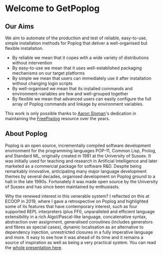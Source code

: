 # Welcome to GetPoplog

## Our Aims

We aim to automate of the production and test of reliable, easy-to-use, simple installation methods for Poplog that deliver a well-organised but flexible installation.
- By reliable we mean that it copes with a wide variety of distributions without intervention
- By easy-to-use we mean that it uses well-established packaging mechanisms on our target platforms
- By simple we mean that users can immediately use it after installation without changing login scripts
- By well-organised we mean that its installed commands and environment-variables are few and well-grouped together
- By flexible we mean that advanced users can easily configure the full array of Poplog commands and linkage by environment variables.

This work is only possible thanks to [Aaron Sloman](https://www.turing.ac.uk/people/researchers/aaron-sloman)'s dedication in maintaining
the [FreePoplog](https://www.cs.bham.ac.uk/research/projects/poplog/freepoplog.html) resource over the years.

## About Poplog

Poplog is an open source, incrementally compiled software development environment for the programming languages POP-11, Common Lisp, Prolog, and Standard ML, originally created in 1981 at the University of Sussex. It was initially used for teaching and research in Artificial Intelligence and later marketed as a commercial package for software R&D. Despite being remarkably innovative, anticipating many major language development themes by several decades, organised development on Poplog ground to a halt in the late 1990s. Fortunately it was made open source by the University of Sussex and has since been maintained by enthusiasts.

Why the renewed interest in this venerable system? I reflected on this at ECOOP in 2019, where I gave a retrospective on Poplog and highlighted some of its features that have contemporary interest, such as four supported REPL interpreters (plus FFI), unparalleled and efficient language extensibility in a rich Algol/Pascal-like language, concatenative syntax, abstraction over assignment, generalised coroutines (includes generators and fibres as special cases), dynamic localisation as an alternative to dependency injection, unrestricted closures in a fully imperative language and more. It easy to see how it was ahead of its time and it remains a source of inspiration as well as being a very practical system. You can read the [whole presentation here](https://docs.google.com/presentation/d/e/2PACX-1vSWFYh1OCBXk3i_O_8J44BsWfm03ftpdLMMzht7F6jDRHgUW5-7wgZQWFuSyooMk394ubTqH7SAPMRq/pub?start=false&loop=false&delayms=60000). 
